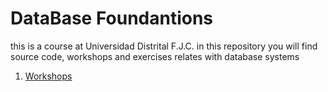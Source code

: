# DataBase Foundantions
this is a course at Universidad Distrital F.J.C.
in this repository you will find source code, workshops and exercises relates with database systems 

1. [Workshops](database_fundations/workshops/README.md)